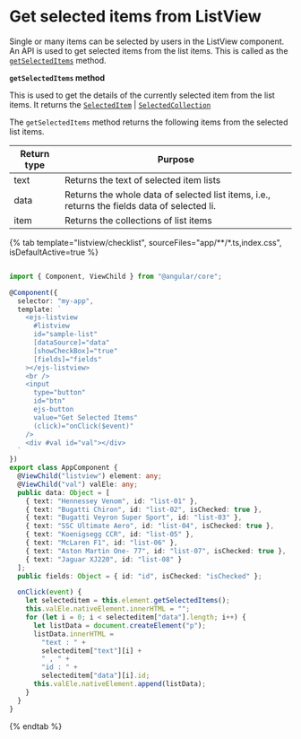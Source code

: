 # Get selected items from ListView

Single or many items can be selected by users in the ListView component. An API is used to get selected items from the list items. This is called as the [`getSelectedItems`](../../api/listview#getselecteditems) method.

**`getSelectedItems` method**

This is used to get the details of the currently selected item from the list items. It returns the [`SelectedItem`](../../api/list-view/selectedItem) | [`SelectedCollection`](../../api/list-view/selectedCollection)

The `getSelectedItems` method returns the following items from the selected list items.

| Return type | Purpose |
|------------|-------------------|
| text | Returns the text of selected item lists |
| data | Returns the whole data of selected list items, i.e., returns the fields data of selected li.|
| item | Returns the collections of list items |

{% tab template="listview/checklist", sourceFiles="app/**/*.ts,index.css", isDefaultActive=true %}

```typescript

import { Component, ViewChild } from "@angular/core";

@Component({
  selector: "my-app",
  template: `
    <ejs-listview
      #listview
      id="sample-list"
      [dataSource]="data"
      [showCheckBox]="true"
      [fields]="fields"
    ></ejs-listview>
    <br />
    <input
      type="button"
      id="btn"
      ejs-button
      value="Get Selected Items"
      (click)="onClick($event)"
    />
    <div #val id="val"></div>
  `
})
export class AppComponent {
  @ViewChild("listview") element: any;
  @ViewChild("val") valEle: any;
  public data: Object = [
    { text: "Hennessey Venom", id: "list-01" },
    { text: "Bugatti Chiron", id: "list-02", isChecked: true },
    { text: "Bugatti Veyron Super Sport", id: "list-03" },
    { text: "SSC Ultimate Aero", id: "list-04", isChecked: true },
    { text: "Koenigsegg CCR", id: "list-05" },
    { text: "McLaren F1", id: "list-06" },
    { text: "Aston Martin One- 77", id: "list-07", isChecked: true },
    { text: "Jaguar XJ220", id: "list-08" }
  ];
  public fields: Object = { id: "id", isChecked: "isChecked" };

  onClick(event) {
    let selecteditem = this.element.getSelectedItems();
    this.valEle.nativeElement.innerHTML = "";
    for (let i = 0; i < selecteditem["data"].length; i++) {
      let listData = document.createElement("p");
      listData.innerHTML =
        "text : " +
        selecteditem["text"][i] +
        " , " +
        "id : " +
        selecteditem["data"][i].id;
      this.valEle.nativeElement.append(listData);
    }
  }
}

```

{% endtab %}
